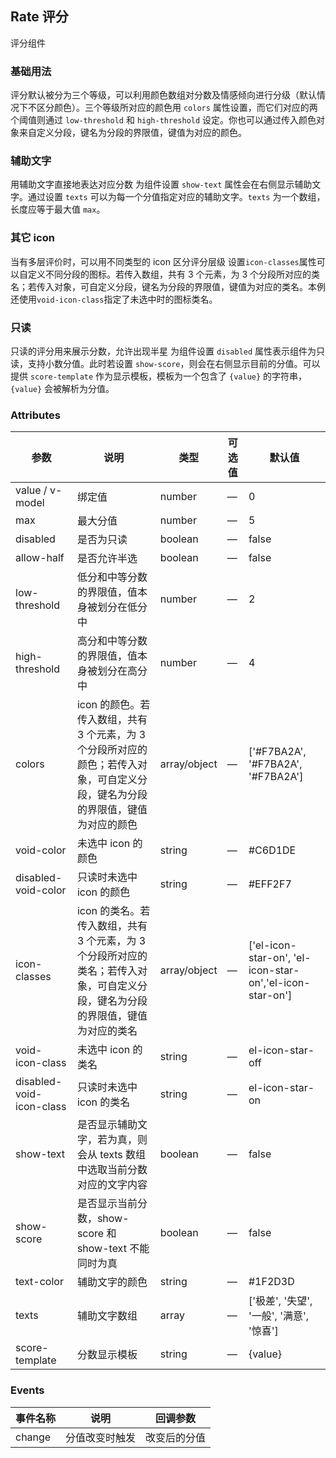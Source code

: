 ## Rate 评分
评分组件

### 基础用法
<i></i>
<el-rate-base>
评分默认被分为三个等级，可以利用颜色数组对分数及情感倾向进行分级（默认情况下不区分颜色）。三个等级所对应的颜色用 `colors` 属性设置，而它们对应的两个阈值则通过 `low-threshold` 和 `high-threshold` 设定。你也可以通过传入颜色对象来自定义分段，键名为分段的界限值，键值为对应的颜色。
</el-rate-base>

### 辅助文字
用辅助文字直接地表达对应分数
<el-rate-text>
为组件设置 `show-text` 属性会在右侧显示辅助文字。通过设置 `texts` 可以为每一个分值指定对应的辅助文字。`texts` 为一个数组，长度应等于最大值 `max`。
</el-rate-text>

### 其它 icon
当有多层评价时，可以用不同类型的 icon 区分评分层级
<el-rate-icon>
设置`icon-classes`属性可以自定义不同分段的图标。若传入数组，共有 3 个元素，为 3 个分段所对应的类名；若传入对象，可自定义分段，键名为分段的界限值，键值为对应的类名。本例还使用`void-icon-class`指定了未选中时的图标类名。
</el-rate-icon>

### 只读
只读的评分用来展示分数，允许出现半星
<el-rate-disabled>
为组件设置 `disabled` 属性表示组件为只读，支持小数分值。此时若设置 `show-score`，则会在右侧显示目前的分值。可以提供 `score-template` 作为显示模板，模板为一个包含了 `{value}` 的字符串，`{value}` 会被解析为分值。
</el-rate-disabled>

### Attributes
|参数|说明|类型|可选值|默认值|
|--|--|--|--|--|
|value / v-model|绑定值|number|—|0|
|max|最大分值|number|—|5|
|disabled|是否为只读|boolean|—|false|
|allow-half|是否允许半选|boolean|—|false|
|low-threshold|低分和中等分数的界限值，值本身被划分在低分中|number|—|2|
|high-threshold|高分和中等分数的界限值，值本身被划分在高分中|number|—|4|
|colors|icon 的颜色。若传入数组，共有 3 个元素，为 3 个分段所对应的颜色；若传入对象，可自定义分段，键名为分段的界限值，键值为对应的颜色|array/object|—|['#F7BA2A', '#F7BA2A', '#F7BA2A']|
|void-color|未选中 icon 的颜色|string|—|#C6D1DE|
|disabled-void-color|只读时未选中 icon 的颜色|string|—|#EFF2F7|
|icon-classes|icon 的类名。若传入数组，共有 3 个元素，为 3 个分段所对应的类名；若传入对象，可自定义分段，键名为分段的界限值，键值为对应的类名|array/object|—|['el-icon-star-on', 'el-icon-star-on','el-icon-star-on']|
|void-icon-class|未选中 icon 的类名|string|—|el-icon-star-off|
|disabled-void-icon-class|只读时未选中 icon 的类名|string|—|el-icon-star-on|
|show-text|是否显示辅助文字，若为真，则会从 texts 数组中选取当前分数对应的文字内容|boolean|—|false|
|show-score|是否显示当前分数，show-score 和 show-text 不能同时为真|boolean|—|false|
|text-color|辅助文字的颜色|string|—|#1F2D3D|
|texts|辅助文字数组|array|—|['极差', '失望', '一般', '满意', '惊喜']|
|score-template|分数显示模板|string|—|{value}|

### Events
|事件名称|说明|回调参数|
|--|--|--|
|change|分值改变时触发|改变后的分值|